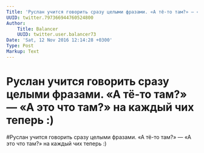 ```yaml
---
Title: 'Руслан учится говорить сразу целыми фразами. «А тё-то там?» — «А это что там?» на каждый чих теперь :)'
UUID: twitter.797366944760524800
Author:
    Title: Balancer
    UUID: twitter.user.balancer73
Date: 'Sat, 12 Nov 2016 12:14:28 +0300'
Type: Post
Markup: Text
---
```


# Руслан учится говорить сразу целыми фразами. «А тё-то там?» — «А это что там?» на каждый чих теперь :)

#Руслан учится говорить сразу целыми фразами. «А тё-то там?»
— «А это что там?» на каждый чих теперь :)